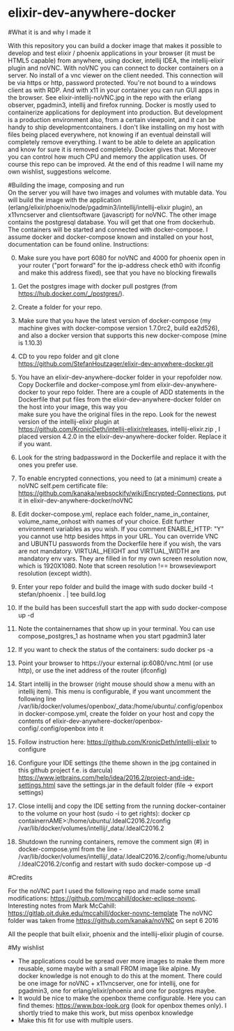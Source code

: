 # elixir-dev-anywhere-docker

#What it is and why I made it

With this repository you can build a docker image that makes it possible to develop and test elixir / phoenix applications in your browser (it must be HTML5 capable) from anywhere, using docker, intellij IDEA, the intellij-elixir plugin and noVNC. With noVNC you can connect to docker containers on a server. No install of a vnc viewer on the client needed. This connection will be via https or http, password protected. You're not bound to a windows client as with RDP. And with x11 in your container you can run GUI apps in the browser. See elixir-intellij-noVNC.jpg in the repo with the erlang observer, pgadmin3, intellij and firefox running.
  Docker is mostly used to containerize applications for deployment into production. But development is a production environment also, from a certain viewpoint, and it can be handy to ship developmentcontainers. I don't like installing on my host with files being placed everywhere, not knowing if an eventual deinstall will completely remove everything. I want to be able to delete an application and know for sure it is removed completely. Docker gives that. Moreover you can control how much CPU and memory the application uses. 
  Of course this repo can be improved. At the end of this readme I will name my own wishlist, suggestions welcome.
  
#Building the image, composing and run   
  On the server you will have two images and volumes with mutable data. You will build the image with the application (erlang/elixir/phoenix/node/pgadmin3/intellij/intellij-elixir plugin), an x11vncserver and clientsoftware (javascript) for noVNC. The other image contains the postgresql database. You will get that one from dockerhub. The containers will be started and connected with docker-compose. I assume docker and docker-compose known and installed on your host, documentation can be found online. 
  Instructions:
  
0.  Make sure you have port 6080 for noVNC and 4000 for phoenix open in your router ("port forward" for the ip-address check eth0 with ifconfig and make this address fixed), see that you have no blocking firewalls   

1.  Get the postgres image with docker pull postgres (from https://hub.docker.com/_/postgres/).

2.  Create a folder for your repo.

3.  Make sure that you have the latest version of docker-compose (my machine gives with docker-compose version 
    1.7.0rc2, build ea2d526), and also a docker version that supports this new docker-compose (mine is 1.10.3)

4.  CD to you repo folder and git clone https://github.com/StefanHoutzager/elixir-dev-anywhere-docker.git

5.  You have an elixir-dev-anywhere-docker folder in your repofolder now. Copy Dockerfile and docker-compose.yml from 
    elixir-dev-anywhere-docker to your repo folder. There are a couple of ADD statements in the Dockerfile that put files from the elixir-dev-anywhere-docker folder on the host into your image, this way you   
    make sure you have the original files in the repo. Look for the newest version of the intellij-elixir plugin at https://github.com/KronicDeth/intellij-elixir/releases, intellij-elixir.zip , I placed version 4.2.0 in the elixir-dev-anywhere-docker folder. Replace it if you want.

6.  Look for the string badpassword in the Dockerfile and replace it with the ones you prefer use.

7.  To enable encrypted connections, you need to (at a minimum) create a noVNC self.pem certificate file:
    https://github.com/kanaka/websockify/wiki/Encrypted-Connections, put it in elixir-dev-anywhere-docker/noVNC

8.  Edit docker-compose.yml, replace each folder_name_in_container, volume_name_onhost with names of your choice. Edit further environment
    variables as you wish. If you comment ENABLE_HTTP: "Y" you cannot use http besides https in your URL.
    You can override VNC and UBUNTU passwords from the Dockerfile here if you wish, the vars are not mandatory. VIRTUAL_HEIGHT and VIRTUAL_WIDTH are mandatory env vars. They are filled in for my own screen resolution now, which is 1920X1080.  Note that screen resolution !== browseviewport resolution (except width).

9.  Enter your repo folder and build the image with sudo docker build -t stefan/phoenix . | tee build.log

11. If the build has been succesfull start the app with sudo docker-compose up -d   

12. Note the containernames that show up in your terminal. You can use compose_postgres_1 as hostname when you start pgadmin3 later

13. If you want to check the status of the containers: sudo docker ps -a

14. Point your browser to https://your external ip:6080/vnc.html (or use http), or use the inet address of the router (ifconfig)

15. Start intellij in the browser (right mouse should show a menu with an intellij item). This menu is configurable, if you want uncomment the following line
    /var/lib/docker/volumes/openbox/_data:/home/ubuntu/.config/openbox 
    in docker-compose.yml, create the folder on your host and copy the contents of elixir-dev-anywhere-docker/openbox-config/.config/openbox into it

16. Follow instruction here: https://github.com/KronicDeth/intellij-elixir to configure

17. Configure your IDE settings (the theme shown in the jpg contained in this github project f.e. is darcula) https://www.jetbrains.com/help/idea/2016.2/project-and-ide-settings.html
save the settings.jar in the default folder (file -> export settings)

18. Close intellij and copy the IDE setting from the running docker-container to the volume on your host (sudo -i to get rights): 
docker cp containernAME>:/home/ubuntu/.IdeaIC2016.2/config /var/lib/docker/volumes/intellij/_data/.IdeaIC2016.2  

19. Shutdown the running containers, remove the comment sign (#) in docker-compose.yml from the line - /var/lib/docker/volumes/intellij/_data/.IdeaIC2016.2/config:/home/ubuntu/.IdeaIC2016.2/config
and restart with sudo docker-compose up -d 


#Credits

For the noVNC part I used the following repo and made some small modifications: https://github.com/mccahill/docker-eclipse-novnc. 
Interesting notes from Mark McCahill: https://gitlab.oit.duke.edu/mccahill/docker-novnc-template 
The noVNC folder was taken frome https://github.com/kanaka/noVNC on sept 6 2016

All the people that built elixir, phoenix and the intellij-elixir plugin of course.

#My wishlist

- The applications could be spread over more images to make them more reusable, some maybe with a small FROM image like alpine. My  
  docker knowledge is not enough to do this at the moment. There could be one image for noVNC + x11vncserver, one for intellij, one for pgadmin3, one for erlang/elixir/phoenix and one for postgres maybe. 
- It would be nice to make the openbox theme configurable. Here you can find themes: https://www.box-look.org (look for openbox themes only). I shortly tried to make this work, but miss openbox knowledge 
- Make this fit for use with multiple users.

